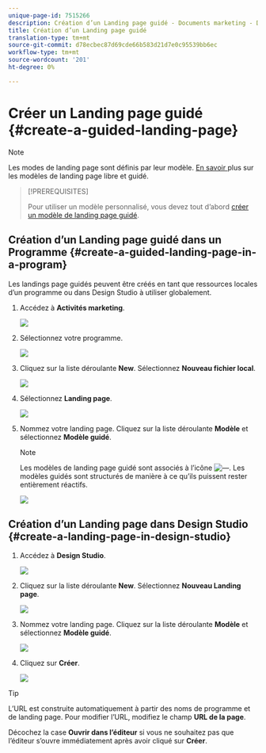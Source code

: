 ```yaml
---
unique-page-id: 7515266
description: Création d’un Landing page guidé - Documents marketing - Documentation du produit
title: Création d’un Landing page guidé
translation-type: tm+mt
source-git-commit: d78ecbec87d69cde66b583d21d7e0c95539bb6ec
workflow-type: tm+mt
source-wordcount: '201'
ht-degree: 0%

---
```



# Créer un Landing page guidé {#create-a-guided-landing-page}

>[!NOTE]
>
>Les modes de landing page sont définis par leur modèle. [En savoir ](/help/marketo/product-docs/demand-generation/landing-pages/understanding-landing-pages/understanding-free-form-vs-guided-landing-pages.md) plus sur les modèles de landing page libre et guidé.

>[!PREREQUISITES]
>
>Pour utiliser un modèle personnalisé, vous devez tout d’abord [créer un modèle de landing page guidé](/help/marketo/product-docs/demand-generation/landing-pages/landing-page-templates/create-a-guided-landing-page-template.md).

## Création d’un Landing page guidé dans un Programme {#create-a-guided-landing-page-in-a-program}

Les landings page guidés peuvent être créés en tant que ressources locales d’un programme ou dans Design Studio à utiliser globalement.

1. Accédez à **Activités marketing**.

   ![](assets/one-1.png)

1. Sélectionnez votre programme.

   ![](assets/image2015-5-26-9-3a24-3a2.png)

1. Cliquez sur la liste déroulante **New**. Sélectionnez **Nouveau fichier local**.

   ![](assets/image2015-5-26-9-3a25-3a36.png)

1. Sélectionnez **Landing page**.

   ![](assets/four.png)

1. Nommez votre landing page. Cliquez sur la liste déroulante **Modèle** et sélectionnez **Modèle guidé**.

   >[!NOTE]
   >
   >Les modèles de landing page guidé sont associés à l’icône ![—](assets/image2015-5-26-9-3a26-3a51.png). Les modèles guidés sont structurés de manière à ce qu’ils puissent rester entièrement réactifs.

   ![](assets/image2015-5-24-15-3a47-3a56.png)

## Création d’un Landing page dans Design Studio {#create-a-landing-page-in-design-studio}

1. Accédez à **Design Studio**.

   ![](assets/six.png)

1. Cliquez sur la liste déroulante **New**. Sélectionnez **Nouveau Landing page**.

   ![](assets/seven.png)

1. Nommez votre landing page. Cliquez sur la liste déroulante **Modèle** et sélectionnez **Modèle guidé**.

   ![](assets/image2015-5-26-9-3a27-3a34.png)

1. Cliquez sur **Créer**.

   ![](assets/image2015-5-26-9-3a28-3a8.png)

>[!TIP]
>
>L’URL est construite automatiquement à partir des noms de programme et de landing page. Pour modifier l’URL, modifiez le champ **URL de la page**.
>
>Décochez la case **Ouvrir dans l’éditeur** si vous ne souhaitez pas que l’éditeur s’ouvre immédiatement après avoir cliqué sur **Créer**.
